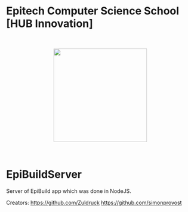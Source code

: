 # Epitech Computer Science School [HUB Innovation]
<br/>
<p align="center">
<img src="https://upload.wikimedia.org/wikipedia/commons/thumb/2/2d/Epitech.png/1598px-Epitech.png" width="250">
</p>
<br/>

# EpiBuildServer
Server of EpiBuild app which was done in NodeJS.


Creators:
https://github.com/Zuldruck
https://github.com/simonprovost
